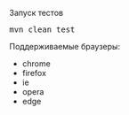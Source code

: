 Запуск тестов
<pre>mvn clean test</pre>

Поддерживаемые браузеры:
<ul>
<li>chrome</li>
<li>firefox</li>
<li>ie</li>
<li>opera</li>
<li>edge</li>
</ul>